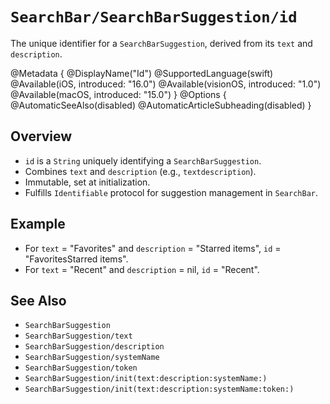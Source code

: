 # ``SearchBar/SearchBarSuggestion/id``

The unique identifier for a `SearchBarSuggestion`, derived from its `text` and `description`.

@Metadata {
    @DisplayName("Id")
    @SupportedLanguage(swift)
    @Available(iOS, introduced: "16.0")
    @Available(visionOS, introduced: "1.0")
    @Available(macOS, introduced: "15.0")
}
@Options {
    @AutomaticSeeAlso(disabled)
    @AutomaticArticleSubheading(disabled)
}

## Overview

- `id` is a `String` uniquely identifying a `SearchBarSuggestion`.
- Combines `text` and `description` (e.g., `textdescription`).
- Immutable, set at initialization.
- Fulfills `Identifiable` protocol for suggestion management in `SearchBar`.

## Example

- For `text` = "Favorites" and `description` = "Starred items", `id` = "FavoritesStarred items".
- For `text` = "Recent" and `description` = nil, `id` = "Recent".

## See Also

- ``SearchBarSuggestion``
- ``SearchBarSuggestion/text``
- ``SearchBarSuggestion/description``
- ``SearchBarSuggestion/systemName``
- ``SearchBarSuggestion/token``
- ``SearchBarSuggestion/init(text:description:systemName:)``
- ``SearchBarSuggestion/init(text:description:systemName:token:)``
